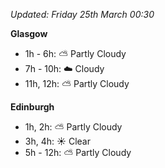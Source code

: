 *Updated: Friday 25th March 00:30*

**Glasgow**

* 1h - 6h: :partly_sunny: Partly Cloudy
* 7h - 10h: :cloud: Cloudy
* 11h, 12h: :partly_sunny: Partly Cloudy

**Edinburgh**

* 1h, 2h: :partly_sunny: Partly Cloudy
* 3h, 4h: :sunny: Clear
* 5h - 12h: :partly_sunny: Partly Cloudy
